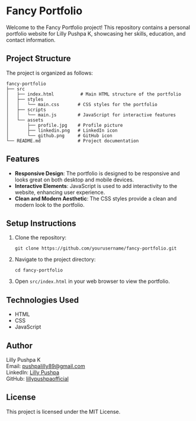 # Fancy Portfolio

Welcome to the Fancy Portfolio project! This repository contains a personal portfolio website for Lilly Pushpa K, showcasing her skills, education, and contact information.

## Project Structure

The project is organized as follows:

```
fancy-portfolio
├── src
│   ├── index.html          # Main HTML structure of the portfolio
│   ├── styles
│   │   └── main.css       # CSS styles for the portfolio
│   ├── scripts
│   │   └── main.js        # JavaScript for interactive features
│   └── assets
│       ├── profile.jpg    # Profile picture
│       ├── linkedin.png   # LinkedIn icon
│       └── github.png     # GitHub icon
└── README.md              # Project documentation
```

## Features

- **Responsive Design**: The portfolio is designed to be responsive and looks great on both desktop and mobile devices.
- **Interactive Elements**: JavaScript is used to add interactivity to the website, enhancing user experience.
- **Clean and Modern Aesthetic**: The CSS styles provide a clean and modern look to the portfolio.

## Setup Instructions

1. Clone the repository:
   ```
   git clone https://github.com/yourusername/fancy-portfolio.git
   ```
2. Navigate to the project directory:
   ```
   cd fancy-portfolio
   ```
3. Open `src/index.html` in your web browser to view the portfolio.

## Technologies Used

- HTML
- CSS
- JavaScript

## Author

Lilly Pushpa K  
Email: [pushpalilly89@gmail.com](mailto:pushpalilly89@gmail.com)  
LinkedIn: [Lilly Pushpa](https://www.linkedin.com/in/lilly-pushpa-18419532a)  
GitHub: [lillypushpaofficial](https://github.com/lillypushpaofficial)

## License

This project is licensed under the MIT License.